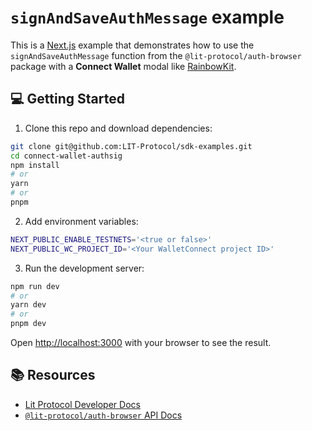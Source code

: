 # `signAndSaveAuthMessage` example

This is a [Next.js](https://nextjs.org/) example that demonstrates how to use the `signAndSaveAuthMessage` function from the `@lit-protocol/auth-browser` package with a **Connect Wallet** modal like [RainbowKit](https://www.rainbowkit.com/docs/introduction).

## 💻 Getting Started

1. Clone this repo and download dependencies:

```bash
git clone git@github.com:LIT-Protocol/sdk-examples.git
cd connect-wallet-authsig
npm install
# or
yarn
# or
pnpm
```

2. Add environment variables:

```bash
NEXT_PUBLIC_ENABLE_TESTNETS='<true or false>'
NEXT_PUBLIC_WC_PROJECT_ID='<Your WalletConnect project ID>'
```

3. Run the development server:

```bash
npm run dev
# or
yarn dev
# or
pnpm dev
```

Open [http://localhost:3000](http://localhost:3000) with your browser to see the result.


## 📚 Resources

- [Lit Protocol Developer Docs](https://developer.litprotocol.com/)
- [`@lit-protocol/auth-browser` API Docs](https://js-sdk.litprotocol.com/modules/auth_browser_src.html)